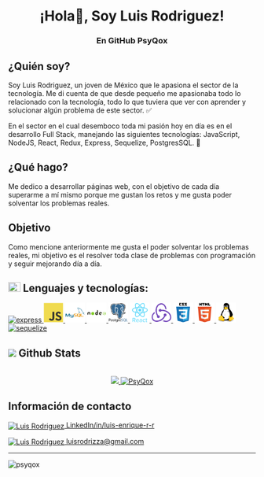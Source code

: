

<h1 align="center">¡Hola👋, Soy Luis Rodriguez!</h1>
<h3 align="center">En GitHub PsyQox</h3>


<h2 align="left">¿Quién soy?</h2>
<p align="left">
Soy Luis Rodriguez, un joven de México que le apasiona el sector de la tecnología. Me di cuenta de que desde pequeño me apasionaba todo lo relacionado con la tecnología, todo lo que tuviera que ver con aprender y solucionar algún problema de este sector. ✅

En el sector en el cual desemboco toda mi pasión hoy en día es en el desarrollo Full Stack, manejando las siguientes tecnologías: JavaScript, NodeJS, React, Redux, Express, Sequelize, PostgresSQL. 🚀
</p>

<h2>¿Qué hago?</h2>
<p>Me dedico a desarrollar páginas web, con el objetivo de cada día superarme a mí mismo porque me gustan los retos y me gusta poder solventar los problemas reales.</p>

<h2>Objetivo</h2>
<p>Como mencione anteriormente me gusta el poder solventar los problemas reales, mi objetivo es el 
resolver toda clase de problemas con programación y seguir mejorando día a día.</p>

<h2 align="left"><img src="https://media2.giphy.com/media/QssGEmpkyEOhBCb7e1/giphy.gif?cid=ecf05e47a0n3gi1bfqntqmob8g9aid1oyj2wr3ds3mg700bl&rid=giphy.gif" width ="25" height="20"> Lenguajes y tecnologías:</h2>

<p align="left"> <a href="https://expressjs.com" target="_blank" rel="noreferrer"> <img src="https://w7.pngwing.com/pngs/925/447/png-transparent-express-js-node-js-javascript-mongodb-node-js-text-trademark-logo.png" alt="express" width="40" height="40"/> </a> <a href="https://developer.mozilla.org/en-US/docs/Web/JavaScript" target="_blank" rel="noreferrer"> <img src="https://raw.githubusercontent.com/devicons/devicon/master/icons/javascript/javascript-original.svg" alt="javascript" width="40" height="40"/> </a> <a href="https://www.mysql.com/" target="_blank" rel="noreferrer"> <img src="https://raw.githubusercontent.com/devicons/devicon/master/icons/mysql/mysql-original-wordmark.svg" alt="mysql" width="40" height="40"/> </a> <a href="https://nodejs.org" target="_blank" rel="noreferrer"> <img src="https://raw.githubusercontent.com/devicons/devicon/master/icons/nodejs/nodejs-original-wordmark.svg" alt="nodejs" width="40" height="40"/> </a> <a href="https://www.postgresql.org" target="_blank" rel="noreferrer"> <img src="https://raw.githubusercontent.com/devicons/devicon/master/icons/postgresql/postgresql-original-wordmark.svg" alt="postgresql" width="40" height="40"/> </a> <a href="https://reactjs.org/" target="_blank" rel="noreferrer"> <img src="https://raw.githubusercontent.com/devicons/devicon/master/icons/react/react-original-wordmark.svg" alt="react" width="40" height="40"/> </a> <a href="https://redux.js.org" target="_blank" rel="noreferrer"> <img src="https://raw.githubusercontent.com/devicons/devicon/master/icons/redux/redux-original.svg" alt="redux" width="40" height="40"/> </a><a href="https://www.w3schools.com/css/" target="_blank" rel="noreferrer"> <img src="https://raw.githubusercontent.com/devicons/devicon/master/icons/css3/css3-original-wordmark.svg" alt="css3" width="40" height="40"/> </a> <a href="https://www.w3.org/html/" target="_blank" rel="noreferrer"> <img src="https://raw.githubusercontent.com/devicons/devicon/master/icons/html5/html5-original-wordmark.svg" alt="html5" width="40" height="40"/> </a> <a href="https://www.linux.org/" target="_blank" rel="noreferrer"> <img src="https://raw.githubusercontent.com/devicons/devicon/master/icons/linux/linux-original.svg" alt="linux" width="40" height="40"/> </a> <a href="https://sequelize.org"><img src="https://www.vectorlogo.zone/logos/sequelizejs/sequelizejs-icon.svg" alt="sequelize" width="40" height="40"/></a></p>

## <img src="https://media.giphy.com/media/iY8CRBdQXODJSCERIr/giphy.gif" width="35"><b> Github Stats </b>
<br>

<div align="center">

<a href="https://github.com/PsyQox">
  <img src="https://github-readme-stats.vercel.app/api?username=PsyQox&include_all_commits=true&count_private=true&show_icons=true&line_height=20&title_color=7A7ADB&icon_color=2234AE&text_color=D3D3D3&bg_color=0,000000,130F40" width="450"/>
  <img src="https://github-readme-stats.vercel.app/api/top-langs?username=PsyQox&show_icons=true&locale=en&layout=compact&line_height=20&title_color=7A7ADB&icon_color=2234AE&text_color=D3D3D3&bg_color=0,000000,130F40" width="375"  alt="PsyQox"/>

</a>
</div>

<h2>Información de contacto</h2>

<a href="https://www.linkedin.com/in/luis-enrique-r-r/" target="blank"><img align="center" src="https://upload.wikimedia.org/wikipedia/commons/thumb/8/81/LinkedIn_icon.svg/2048px-LinkedIn_icon.svg.png" alt="Luis Rodriguez" height="30" width="30" /> LinkedIn/in/luis-enrique-r-r</a>

<a href="mailto:luisrodrizza@gmail.com " target="blank"><img align="center" src="https://upload.wikimedia.org/wikipedia/commons/thumb/8/8c/Gmail_Icon_%282013-2020%29.svg/2560px-Gmail_Icon_%282013-2020%29.svg.png" alt="Luis Rodriguez" height="26" width="30" /> luisrodrizza@gmail.com</a>

<hr>
<p align="left"> <img src="https://komarev.com/ghpvc/?username=psyqox&label=Profile%20views&color=0e75b6&style=flat" alt="psyqox" /> </p>
